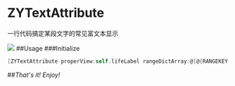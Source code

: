 # ZYTextAttribute
一行代码搞定某段文字的常见富文本显示

![](http://upload-images.jianshu.io/upload_images/355579-2a2f34858bfef55a.png?imageMogr2/auto-orient/strip%7CimageView2/2/w/1240)
##Usage
###Initialize
```objective-c
[ZYTextAttribute properView:self.lifeLabel rangeDictArray:@[@{RANGEKEY : [NSValue valueWithRange:[self.lifeLabel.text rangeOfString:@"生命"]], COLORKEY : [UIColor redColor], FONTKEY : [UIFont systemFontOfSize:18.0]}, @{RANGEKEY : [NSValue valueWithRange:[self.lifeLabel.text rangeOfString:@"得到"]], COLORKEY : [UIColor greenColor], UNDERLINESTYLEKEY : [NSNumber numberWithInteger:NSUnderlineStyleSingle]}]];
```

##*That's it!*    *Enjoy!*
